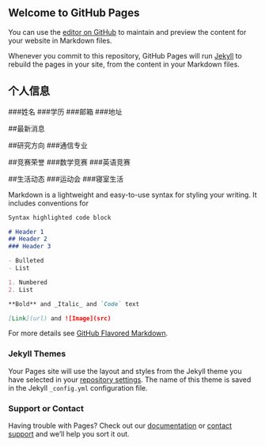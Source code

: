## Welcome to GitHub Pages

You can use the [editor on GitHub](https://github.com/kevin0818-lxd/kevin0818-lxd.github.com/edit/main/index.md) to maintain and preview the content for your website in Markdown files.

Whenever you commit to this repository, GitHub Pages will run [Jekyll](https://jekyllrb.com/) to rebuild the pages in your site, from the content in your Markdown files.

## 个人信息
###姓名
###学历
###邮箱
###地址

##最新消息

##研究方向
###通信专业

##竞赛荣誉
###数学竞赛
###英语竞赛

##生活动态
###运动会
###寝室生活


Markdown is a lightweight and easy-to-use syntax for styling your writing. It includes conventions for

```markdown
Syntax highlighted code block

# Header 1
## Header 2
### Header 3

- Bulleted
- List

1. Numbered
2. List

**Bold** and _Italic_ and `Code` text

[Link](url) and ![Image](src)
```

For more details see [GitHub Flavored Markdown](https://guides.github.com/features/mastering-markdown/).

### Jekyll Themes

Your Pages site will use the layout and styles from the Jekyll theme you have selected in your [repository settings](https://github.com/kevin0818-lxd/kevin0818-lxd.github.com/settings). The name of this theme is saved in the Jekyll `_config.yml` configuration file.

### Support or Contact

Having trouble with Pages? Check out our [documentation](https://docs.github.com/categories/github-pages-basics/) or [contact support](https://github.com/contact) and we’ll help you sort it out.
